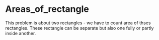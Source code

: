 # Areas_of_rectangle
This problem is about two rectangles - we have to count area of thses rectangles.
These rectangle can be separate but also one fully or partly inside another. 
